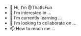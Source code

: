 - 👋 Hi, I’m @ThatIsFun
- 👀 I’m interested in ...
- 🌱 I’m currently learning ...
- 💞️ I’m looking to collaborate on ...
- 📫 How to reach me ...

<!---
ThatIsFun/ThatIsFun is a ✨ special ✨ repository because its `README.md` (this file) appears on your GitHub profile.
You can click the Preview link to take a look at your changes.
--->
